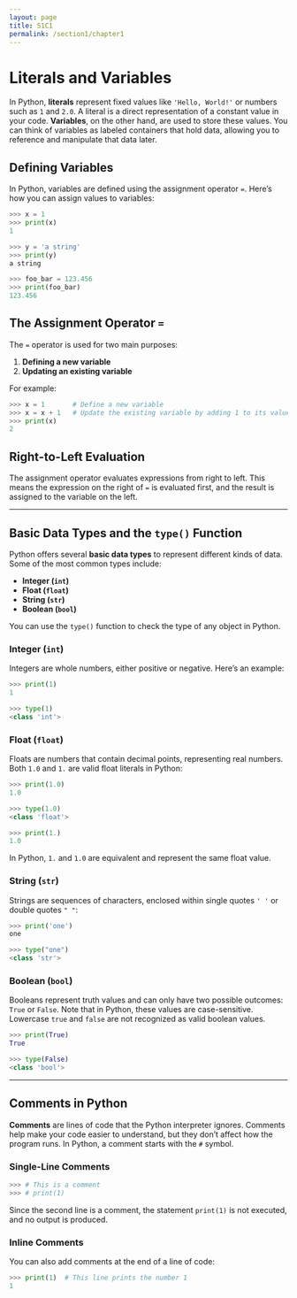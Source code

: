 ```yaml
---
layout: page
title: S1C1
permalink: /section1/chapter1
---
```


# Literals and Variables

In Python, **literals** represent fixed values like `'Hello, World!'` or numbers such as `1` and `2.0`. A literal is a direct representation of a constant value in your code. **Variables**, on the other hand, are used to store these values. You can think of variables as labeled containers that hold data, allowing you to reference and manipulate that data later.

## Defining Variables

In Python, variables are defined using the assignment operator `=`. Here’s how you can assign values to variables:

```python
>>> x = 1
>>> print(x)
1

>>> y = 'a string'
>>> print(y)
a string

>>> foo_bar = 123.456
>>> print(foo_bar)
123.456
```

## The Assignment Operator `=`

The `=` operator is used for two main purposes:

1. **Defining a new variable**
2. **Updating an existing variable**

For example:

```python
>>> x = 1       # Define a new variable
>>> x = x + 1   # Update the existing variable by adding 1 to its value
>>> print(x)
2
```

## Right-to-Left Evaluation

The assignment operator evaluates expressions from right to left. This means the expression on the right of `=` is evaluated first, and the result is assigned to the variable on the left.

---

## Basic Data Types and the `type()` Function

Python offers several **basic data types** to represent different kinds of data. Some of the most common types include:

- **Integer (`int`)**
- **Float (`float`)**
- **String (`str`)**
- **Boolean (`bool`)**

You can use the `type()` function to check the type of any object in Python.

### Integer (`int`)

Integers are whole numbers, either positive or negative. Here’s an example:

```python
>>> print(1)
1

>>> type(1)
<class 'int'>
```

### Float (`float`)

Floats are numbers that contain decimal points, representing real numbers. Both `1.0` and `1.` are valid float literals in Python:

```python
>>> print(1.0)
1.0

>>> type(1.0)
<class 'float'>

>>> print(1.)
1.0
```

In Python, `1.` and `1.0` are equivalent and represent the same float value.

### String (`str`)

Strings are sequences of characters, enclosed within single quotes `' '` or double quotes `" "`:

```python
>>> print('one')
one

>>> type("one")
<class 'str'>
```

### Boolean (`bool`)

Booleans represent truth values and can only have two possible outcomes: `True` or `False`. Note that in Python, these values are case-sensitive. Lowercase `true` and `false` are not recognized as valid boolean values.

```python
>>> print(True)
True

>>> type(False)
<class 'bool'>
```

---

## Comments in Python

**Comments** are lines of code that the Python interpreter ignores. Comments help make your code easier to understand, but they don’t affect how the program runs. In Python, a comment starts with the `#` symbol.

### Single-Line Comments

```python
>>> # This is a comment
>>> # print(1)
```

Since the second line is a comment, the statement `print(1)` is not executed, and no output is produced.

### Inline Comments

You can also add comments at the end of a line of code:

```python
>>> print(1)  # This line prints the number 1
1
```

